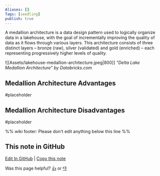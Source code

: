 ```yaml
---
Aliases: []
Tags: [seedling]
publish: true
---
```


A medallion architecture is a data design pattern used to logically organize data in a lakehouse, with the goal of incrementally improving the quality of data as it flows through various layers. This architecture consists of three distinct layers – bronze (raw), silver (validated) and gold (enriched) – each representing progressively higher levels of quality.

![[Assets/lakehouse-medallion-architecture.jpeg|800]]
*"Delta Lake Medallion Architecture" by Databricks.com*

## Medallion Architecture Advantages

#placeholder

## Medallion Architecture Disadvantages

#placeholder 

%% wiki footer: Please don't edit anything below this line %%

## This note in GitHub

<span class="git-footer">[Edit In GitHub](https://github.dev/data-engineering-community/data-engineering-wiki/blob/main/Concepts/Medallion%20Architecture.md "git-hub-edit-note") | [Copy this note](https://raw.githubusercontent.com/data-engineering-community/data-engineering-wiki/main/Concepts/Medallion%20Architecture.md "git-hub-copy-note")</span>

<span class="git-footer">Was this page helpful?
[👍](https://tally.so/r/mOaxjk?rating=Yes&url=https://dataengineering.wiki/Concepts/Medallion+Architecture) or [👎](https://tally.so/r/mOaxjk?rating=No&url=https://dataengineering.wiki/Concepts/Medallion+Architecture)</span>
